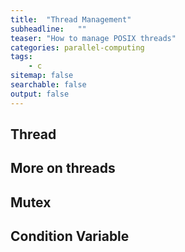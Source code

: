 ```yaml
---
title:  "Thread Management"
subheadline:   ""
teaser: "How to manage POSIX threads"
categories: parallel-computing
tags:
    - c
sitemap: false
searchable: false
output: false
---
```


## Thread

## More on threads

## Mutex

## Condition Variable